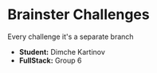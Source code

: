 # Brainster Challenges
Every challenge it's a separate branch
- **Student:** Dimche Kartinov
- **FullStack:** Group 6
